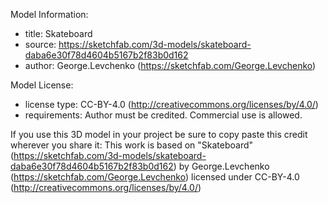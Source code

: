 Model Information:
* title:	Skateboard
* source:	https://sketchfab.com/3d-models/skateboard-daba6e30f78d4604b5167b2f83b0d162
* author:	George.Levchenko (https://sketchfab.com/George.Levchenko)

Model License:
* license type:	CC-BY-4.0 (http://creativecommons.org/licenses/by/4.0/)
* requirements:	Author must be credited. Commercial use is allowed.

If you use this 3D model in your project be sure to copy paste this credit wherever you share it:
This work is based on "Skateboard" (https://sketchfab.com/3d-models/skateboard-daba6e30f78d4604b5167b2f83b0d162) by George.Levchenko (https://sketchfab.com/George.Levchenko) licensed under CC-BY-4.0 (http://creativecommons.org/licenses/by/4.0/)